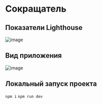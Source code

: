 # Сокращатель
## Показатели Lighthouse
![image](https://user-images.githubusercontent.com/80841256/178323875-8c06678c-6188-49a2-9dc5-bf9ba8cb545f.png)

## Вид приложения
![image](https://user-images.githubusercontent.com/80841256/178345946-26b24e11-3bc7-4d06-a034-adcc63cf4c89.png)

## Локальный запуск проекта

`npm i`
`npm run dev`
